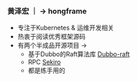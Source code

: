 ### 黄泽宏 ｜  -> hongframe

- 专注于Kubernetes & 运维开发相关
- 热衷于阅读优秀框架源码
- 有两个半成品开源项目 -> 
  - 基于Dubbo的Raft算法库 [Dubbo-raft](https://github.com/zehonghuang/dubbo-raft)
  - RPC [Sekiro](https://github.com/zehonghuang/sekiro) 
  - 都是练手用的

<!--
涉及的技术栈，包括但不限于

![](https://raw.githubusercontent.com/zehonghuang/github_blog_bak/master/source/image/%E7%9F%A5%E8%AF%86%E5%9B%BE%E8%B0%B1.png)
-->

<!--
**zehonghuang/zehonghuang** is a ✨ _special_ ✨ repository because its `README.md` (this file) appears on your GitHub profile.

Here are some ideas to get you started:

- 🔭 I’m currently working on ...
- 🌱 I’m currently learning ...
- 👯 I’m looking to collaborate on ...
- 🤔 I’m looking for help with ...
- 💬 Ask me about ...
- 📫 How to reach me: ...
- 😄 Pronouns: ...
- ⚡ Fun fact: ...
-->
